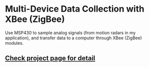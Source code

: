 # Multi-Device Data Collection with XBee (ZigBee)
Use MSP430 to sample analog signals (from motion radars in my application), and transfer data to a computer through XBee (ZigBee) modules.

## [Check project page for detail](https://zpeng.info/index.php/multi-device-data-collection-with-xbee-zigbee/)
